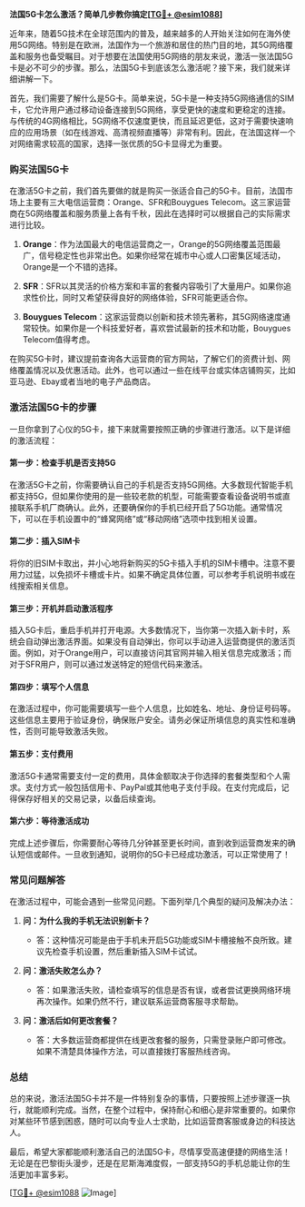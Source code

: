 **法国5G卡怎么激活？简单几步教你搞定[[TG💪+ @esim1088](https://t.me/s/esim1088)]**

近年来，随着5G技术在全球范围内的普及，越来越多的人开始关注如何在海外使用5G网络。特别是在欧洲，法国作为一个旅游和居住的热门目的地，其5G网络覆盖和服务也备受瞩目。对于想要在法国使用5G网络的朋友来说，激活一张法国5G卡是必不可少的步骤。那么，法国5G卡到底该怎么激活呢？接下来，我们就来详细讲解一下。

首先，我们需要了解什么是5G卡。简单来说，5G卡是一种支持5G网络通信的SIM卡，它允许用户通过移动设备连接到5G网络，享受更快的速度和更稳定的连接。与传统的4G网络相比，5G网络不仅速度更快，而且延迟更低，这对于需要快速响应的应用场景（如在线游戏、高清视频直播等）非常有利。因此，在法国这样一个对网络需求较高的国家，选择一张优质的5G卡显得尤为重要。

### 购买法国5G卡

在激活5G卡之前，我们首先要做的就是购买一张适合自己的5G卡。目前，法国市场上主要有三大电信运营商：Orange、SFR和Bouygues Telecom。这三家运营商在5G网络覆盖和服务质量上各有千秋，因此在选择时可以根据自己的实际需求进行比较。

1. **Orange**：作为法国最大的电信运营商之一，Orange的5G网络覆盖范围最广，信号稳定性也非常出色。如果你经常在城市中心或人口密集区域活动，Orange是一个不错的选择。
   
2. **SFR**：SFR以其灵活的价格方案和丰富的套餐内容吸引了大量用户。如果你追求性价比，同时又希望获得良好的网络体验，SFR可能更适合你。

3. **Bouygues Telecom**：这家运营商以创新和技术领先著称，其5G网络速度通常较快。如果你是一个科技爱好者，喜欢尝试最新的技术和功能，Bouygues Telecom值得考虑。

在购买5G卡时，建议提前查询各大运营商的官方网站，了解它们的资费计划、网络覆盖情况以及优惠活动。此外，也可以通过一些在线平台或实体店铺购买，比如亚马逊、Ebay或者当地的电子产品商店。

### 激活法国5G卡的步骤

一旦你拿到了心仪的5G卡，接下来就需要按照正确的步骤进行激活。以下是详细的激活流程：

#### 第一步：检查手机是否支持5G

在激活5G卡之前，你需要确认自己的手机是否支持5G网络。大多数现代智能手机都支持5G，但如果你使用的是一些较老款的机型，可能需要查看设备说明书或直接联系手机厂商确认。此外，还要确保你的手机已经开启了5G功能。通常情况下，可以在手机设置中的“蜂窝网络”或“移动网络”选项中找到相关设置。

#### 第二步：插入SIM卡

将你的旧SIM卡取出，并小心地将新购买的5G卡插入手机的SIM卡槽中。注意不要用力过猛，以免损坏卡槽或卡片。如果不确定具体位置，可以参考手机说明书或在线搜索相关信息。

#### 第三步：开机并启动激活程序

插入5G卡后，重启手机并打开电源。大多数情况下，当你第一次插入新卡时，系统会自动弹出激活界面。如果没有自动弹出，你可以手动进入运营商提供的激活页面。例如，对于Orange用户，可以直接访问其官网并输入相关信息完成激活；而对于SFR用户，则可以通过发送特定的短信代码来激活。

#### 第四步：填写个人信息

在激活过程中，你可能需要填写一些个人信息，比如姓名、地址、身份证号码等。这些信息主要用于验证身份，确保账户安全。请务必保证所填信息的真实性和准确性，否则可能导致激活失败。

#### 第五步：支付费用

激活5G卡通常需要支付一定的费用，具体金额取决于你选择的套餐类型和个人需求。支付方式一般包括信用卡、PayPal或其他电子支付手段。在支付完成后，记得保存好相关的交易记录，以备后续查询。

#### 第六步：等待激活成功

完成上述步骤后，你需要耐心等待几分钟甚至更长时间，直到收到运营商发来的确认短信或邮件。一旦收到通知，说明你的5G卡已经成功激活，可以正常使用了！

### 常见问题解答

在激活过程中，可能会遇到一些常见问题。下面列举几个典型的疑问及解决办法：

1. **问：为什么我的手机无法识别新卡？**
   - 答：这种情况可能是由于手机未开启5G功能或SIM卡槽接触不良所致。建议先检查手机设置，然后重新插入SIM卡试试。

2. **问：激活失败怎么办？**
   - 答：如果激活失败，请检查填写的信息是否有误，或者尝试更换网络环境再次操作。如果仍然不行，建议联系运营商客服寻求帮助。

3. **问：激活后如何更改套餐？**
   - 答：大多数运营商都提供在线更改套餐的服务，只需登录账户即可修改。如果不清楚具体操作方法，可以直接拨打客服热线咨询。

### 总结

总的来说，激活法国5G卡并不是一件特别复杂的事情，只要按照上述步骤逐一执行，就能顺利完成。当然，在整个过程中，保持耐心和细心是非常重要的。如果你对某些环节感到困惑，随时可以向专业人士求助，比如运营商客服或身边的科技达人。

最后，希望大家都能顺利激活自己的法国5G卡，尽情享受高速便捷的网络生活！无论是在巴黎街头漫步，还是在尼斯海滩度假，一部支持5G的手机总能让你的生活更加丰富多彩。

[[TG💪+ @esim1088](https://t.me/s/esim1088) ![Image](https://i.postimg.cc/4NQfJmqS/Snipaste-2025-05-13-00-14-12.png)]